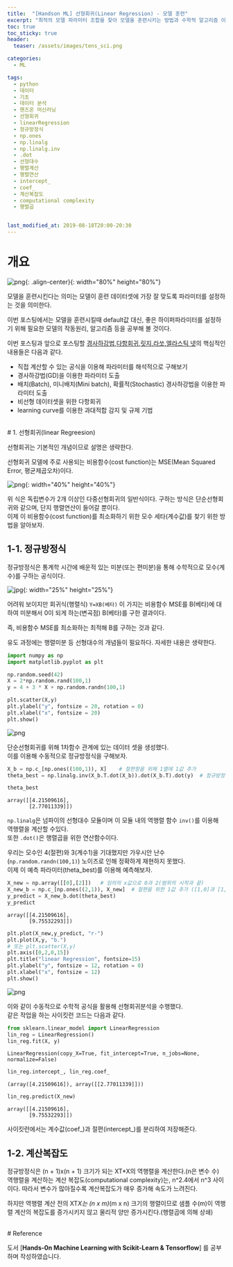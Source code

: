 ```yaml
---
title:  "[Handson ML] 선형회귀(Linear Regression) - 모델 훈련"
excerpt: "최적의 모델 파라미터 조합을 찾아 모델을 훈련시키는 방법과 수학적 알고리즘 이론에 대해 알아보자"
toc: true
toc_sticky: true
header:
  teaser: /assets/images/tens_sci.png

categories:
  - ML

tags:
  - python
  - 데이터
  - 기초
  - 데이터 분석
  - 핸즈온 머신러닝
  - 선형회귀
  - linearRegression
  - 정규방정식
  - np.ones
  - np.linalg
  - np.linalg.inv
  - .dot
  - 선형대수
  - 행렬계산
  - 행렬연산
  - intercept_
  - coef_
  - 계산복잡도
  - computational complexity
  - 행렬곱


last_modified_at: 2019-08-18T20:00-20:30
---
```


# 개요  

![png](/assets/images/tens_sci.png){: .align-center}{: width="80%" height="80%"}  

모델을 훈련시킨다는 의미는 모델이 훈련 데이터셋에 가장 잘 맞도록 파라미터를 설정하는 것을 의미한다.  

이번 포스팅에서는 모델을 훈련시킬때 default값 대신, 좋은 하이퍼파라미터를 설정하기 위해 필요한 모델의 작동원리, 알고리즘 등을 공부해 볼 것이다.  

이번 포스팅과 앞으로 포스팅할 [경사하강법](https://yganalyst.github.io/ml/ML_chap3-2/),[다항회귀](https://yganalyst.github.io/ml/ML_chap3-3/),[릿지,라쏘,엘라스틱 넷](https://yganalyst.github.io/ml/ML_chap3-4/)의 핵심적인 내용들은 다음과 같다.  

- 직접 계산할 수 있는 공식을 이용해 파라미터를 해석적으로 구해보기  
- 경사하강법(GD)을 이용한 파라미터 도출  
- 배치(Batch), 미니배치(Mini batch), 확률적(Stochastic) 경사하강법을 이용한 파라미터 도출  
- 비선형 데이터셋을 위한 다항회귀  
- learning curve를 이용한 과대적합 감지 및 규제 기법  

  
<br/>
# 1. 선형회귀(linear Regreesion)  

선형회귀는 기본적인 개념이므로 설명은 생략한다.  

선형회귀 모델에 주로 사용되는 비용함수(cost function)는 MSE(Mean Squared Error, 평균제곱오차)이다.  

![png](/assets/images/ML/chap3/mse_func.png){: width="40%" height="40%"}  

위 식은 독립변수가 2개 이상인 다중선형회귀의 일반식이다. 구하는 방식은 단순선형회귀와 같으며, 단지 행렬연산이 들어갈 뿐이다.  
이제 이 비용함수(cost function)를 최소화하기 위한 모수 세타(계수값)를 찾기 위한 방법을 알아보자.  

  
## 1-1. 정규방정식  

정규방정식은 통계학 시간에 배운적 있는 미분(또는 편미분)을 통해 수학적으로 모수(계수)를 구하는 공식이다.  

![jpg](/assets/images/ML/chap3/normal_equation.jpg){: width="25%" height="25%"}

어려워 보이지만 회귀식(행렬식) `Y=XB(베타)` 이 가지는 비용함수 MSE를 B(베타)에 대하여 미분해서 0이 되게 하는(변곡점) B(베타)를 구한 결과이다.  


즉, 비용함수 MSE를 최소화하는 최적해 B를 구하는 것과 같다.  


유도 과정에는 행렬미분 등 선형대수의 개념들이 필요하다. 자세한 내용은 생략한다.  


```python
import numpy as np
import matplotlib.pyplot as plt

np.random.seed(42)
X = 2*np.random.rand(100,1)
y = 4 + 3 * X + np.random.randn(100,1)

plt.scatter(X,y)
plt.ylabel("y", fontsize = 20, rotation = 0)
plt.xlabel("x", fontsize = 20)
plt.show()
```


![png](/assets/images/ML/chap3/output_11_0.png)


단순선형회귀를 위해 1차함수 관계에 있는 데이터 셋을 생성했다.  
이를 이용해 수동적으로 정규방정식을 구해보자.  


```python
X_b = np.c_[np.ones((100,1)), X]    # 절편항을 위해 1열에 1값 추가
theta_best = np.linalg.inv(X_b.T.dot(X_b)).dot(X_b.T).dot(y)  # 정규방정식
```


```python
theta_best
```




    array([[4.21509616],
           [2.77011339]])



`np.linalg`은 넘파이의 선형대수 모듈이며 이 모듈 내의 역행렬 함수 `inv()`를 이용해 역행렬을 계산할 수있다.  
또한 `.dot()`은 행렬곱을 위한 연산함수이다.  

우리는 모수인 4(절편)와 3(계수1)을 기대했지만 가우시안 난수(`np.random.randn(100,1)`) 노이즈로 인해 정확하게 재현하지 못했다.  
이제 이 예측 파라미터(theta_best)를 이용해 예측해보자.  


```python
X_new = np.array([[0],[2]])   # 임의의 x값으로 0과 2(범위의 시작과 끝)  
X_new_b = np.c_[np.ones((2,1)), X_new]  # 절편을 위한 1값 추가 ([1,0]과 [1,2])
y_predict = X_new_b.dot(theta_best)
y_predict
```




    array([[4.21509616],
           [9.75532293]])




```python
plt.plot(X_new,y_predict, "r-")
plt.plot(X,y, "b.")
# 또는 plt.scatter(X,y)
plt.axis([0,2,0,15])
plt.title("linear Regression", fontsize=15)
plt.ylabel("y", fontsize = 12, rotation = 0)
plt.xlabel("x", fontsize = 12)
plt.show()
```


![png](/assets/images/ML/chap3/output_18_0.png)


이와 같이 수동적으로 수학적 공식을 활용해 선형회귀분석을 수행했다.  
같은 작업을 하는 사이킷런 코드는 다음과 같다.  


```python
from sklearn.linear_model import LinearRegression
lin_reg = LinearRegression()
lin_reg.fit(X, y)
```




    LinearRegression(copy_X=True, fit_intercept=True, n_jobs=None, normalize=False)




```python
lin_reg.intercept_, lin_reg.coef_ 
```




    (array([4.21509616]), array([[2.77011339]]))




```python
lin_reg.predict(X_new)
```




    array([[4.21509616],
           [9.75532293]])



사이킷런에서는 계수값(coef_)과 절편(intercept_)를 분리하여 저장해준다.  

  
## 1-2. 계산복잡도  

정규방정식은 (n + 1)x(n + 1) 크기가 되는 XT*X의 역행렬을 계산한다.(n은 변수 수)  
역행렬을 계산하는 계산 복잡도(computational complexity)는, n^2.4에서 n^3 사이이다. 따라서 변수가 많아질수록 계산복잡도가 매우 증가해 속도가 느려진다.  


하지만 역행렬 계산 전의 XT*X는 (n x m)*(m x n) 크기의 행렬이므로 샘플 수(m)이 역행렬 계산의 복잡도를 증가시키지 않고 물리적 양만 증가시킨다.(행렬곱에 의해 상쇄)  

  
<br/>
# Reference  

도서 [__Hands-0n Machine Learning with Scikit-Learn & Tensorflow__] 를 공부하며 작성하였습니다.  
